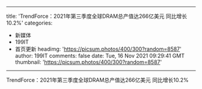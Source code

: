 
---
title: 'TrendForce：2021年第三季度全球DRAM总产值达266亿美元  同比增长10.2%'
categories: 
 - 新媒体
 - 199IT
 - 首页更新
headimg: 'https://picsum.photos/400/300?random=8587'
author: 199IT
comments: false
date: Tue, 16 Nov 2021 09:29:41 GMT
thumbnail: 'https://picsum.photos/400/300?random=8587'
---

<div>   
TrendForce：2021年第三季度全球DRAM总产值达266亿美元  同比增长10.2%  
</div>
            